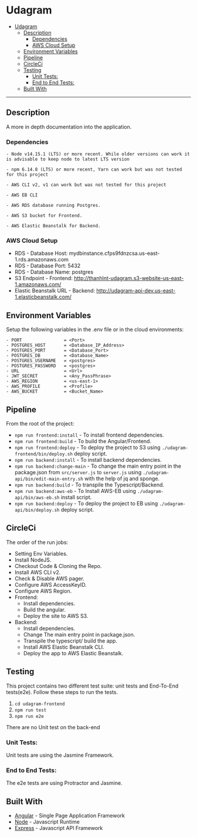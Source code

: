 # Udagram

- [Udagram](#udagram)
  - [Description](#description)
    - [Dependencies](#dependencies)
    - [AWS Cloud Setup](#aws-cloud-setup)
  - [Environment Variables](#environment-variables)
  - [Pipeline](#pipeline)
  - [CircleCi](#circleci)
  - [Testing](#testing)
    - [Unit Tests:](#unit-tests)
    - [End to End Tests:](#end-to-end-tests)
  - [Built With](#built-with)

---

## Description
A more in depth documentation into the application.

### Dependencies
```
- Node v14.15.1 (LTS) or more recent. While older versions can work it is advisable to keep node to latest LTS version

- npm 6.14.8 (LTS) or more recent, Yarn can work but was not tested for this project

- AWS CLI v2, v1 can work but was not tested for this project

- AWS EB CLI

- AWS RDS database running Postgres.

- AWS S3 bucket for Frontend.

- AWS Elastic Beanstalk for Backend.

```

### AWS Cloud Setup
- RDS - Database Host: mydbinstance.cfps9fdnzcsa.us-east-1.rds.amazonaws.com
- RDS - Database Port: 5432
- RDS - Database Name: postgres
- S3 Endpoint - Frontend: http://thanhlnt-udagram.s3-website-us-east-1.amazonaws.com/
- Elastic Beanstalk URL - Backend: http://udagram-api-dev.us-east-1.elasticbeanstalk.com/

## Environment Variables
Setup the following variables in the .env file or in the cloud environments:
```
- PORT                = <Port>
- POSTGRES_HOST       = <Database_IP_Address>
- POSTGRES_PORT       = <Database_Port>
- POSTGRES_DB         = <Database_Name>
- POSTGRES_USERNAME   = <postgres>
- POSTGRES_PASSWORD   = <postgres>
- URL                 = <Url>
- JWT_SECRET          = <Any_PassPhrase>
- AWS_REGION          = <us-east-1>
- AWS_PROFILE         = <Profile>
- AWS_BUCKET          = <Bucket_Name>
```

## Pipeline
From the root of the project:
- `npm run frontend:install`    - To install frontend dependencies.
- `npm run frontend:build`      - To build the Angular/Frontend.
- `npm run frontend:deploy`     - To deploy the project to S3 using `./udagram-frontend/bin/deploy.sh` deploy script.
- `npm run backend:install`     - To install backend dependencies.
- `npm run backend:change-main` - To change the main entry point in the package.json from `src/server.js` to `server.js` using `./udagram-api/bin/edit-main-entry.sh` with the help of jq and sponge.
- `npm run backend:build`       - To transpile the Typescript/Backend.
- `npm run backend:aws-eb`      - To Install AWS-EB using `./udagram-api/bin/aws-eb.sh` install script.
- `npm run backend:deploy`      - To deploy the project to EB using `./udagram-api/bin/deploy.sh` deploy script.

## CircleCi
The order of the run jobs:
- Setting Env Variables.
- Install NodeJS.
- Checkout Code & Cloning the Repo.
- Install AWS CLI v2.
- Check & Disable AWS pager.
- Configure AWS AccessKeyID.
- Configure AWS Region.
- Frontend:
    - Install dependencies.
    - Build the angular.
    - Deploy the site to AWS S3.
- Backend:
    - Install dependencies.
    - Change The main entry point in package.json.
    - Transpile the typescript/ build the app.
    - Install AWS Elastic Beanstalk CLI.
    - Deploy the app to AWS Elastic Beanstalk.

## Testing
This project contains two different test suite: unit tests and End-To-End tests(e2e). Follow these steps to run the tests.

1. `cd udagram-frontend`
2. `npm run test`
3. `npm run e2e`

There are no Unit test on the back-end

### Unit Tests:
Unit tests are using the Jasmine Framework.

### End to End Tests:
The e2e tests are using Protractor and Jasmine.

## Built With
- [Angular](https://angular.io/) - Single Page Application Framework
- [Node](https://nodejs.org) - Javascript Runtime
- [Express](https://expressjs.com/) - Javascript API Framework
